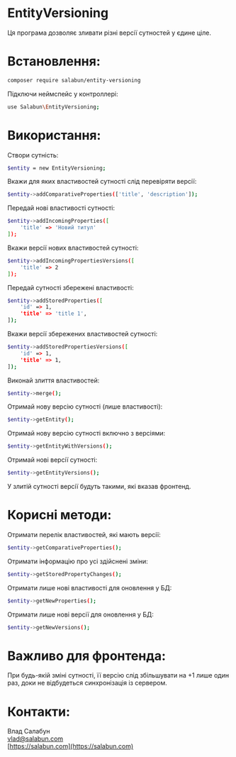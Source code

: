 # EntityVersioning
Ця програма дозволяє зливати різні версії сутностей у єдине ціле.
# Встановлення:
```sh
composer require salabun/entity-versioning
```
Підключи неймспейс у контроллері:
```sh
use Salabun\EntityVersioning;
```
# Використання:
Створи сутність:
```sh
$entity = new EntityVersioning;
```
Вкажи для яких властивостей сутності слід перевіряти версії:
```sh
$entity->addComparativeProperties(['title', 'description']);
```
Передай нові властивості сутності:
```sh
$entity->addIncomingProperties([
    'title' => 'Новий титул'
]);
```
Вкажи версії нових властивостей сутності:
```sh
$entity->addIncomingPropertiesVersions([
    'title' => 2
]);
```

Передай сутності збережені властивості:
```sh
$entity->addStoredProperties([
    'id' => 1,
    'title' => 'title 1',
]);
```
Вкажи версії збережених властивостей сутності:
```sh
$entity->addStoredPropertiesVersions([
    'id' => 1,
    'title' => 1,
]);
```
Виконай злиття властивостей:
```sh
$entity->merge();
```
Отримай нову версію сутності (лише властивості):
```sh
$entity->getEntity();
```
Отримай нову версію сутності включно з версіями:
```sh
$entity->getEntityWithVersions();
```
Отримай нові версії сутності:
```sh
$entity->getEntityVersions();
```

У злитій сутності версії будуть такими, які вказав фронтенд.
 
# Корисні методи:   

Отримати перелік властивостей, які мають версії:
```sh
$entity->getComparativeProperties();
```

Отримати інформацію про усі здійснені зміни:
```sh
$entity->getStoredPropertyChanges();
```
Отримати лише нові властивості для оновлення у БД:
```sh
$entity->getNewProperties();
```
Отримати лише нові версії для оновлення у БД:
```sh
$entity->getNewVersions();
```



# Важливо для фронтенда:   
При будь-якій зміні сутності, її версію слід збільшувати на +1 лише один раз, доки не відбудеться синхронізація із сервером.


# Контакти:
Влад Салабун  
vlad@salabun.com  
[https://salabun.com](https://salabun.com)
